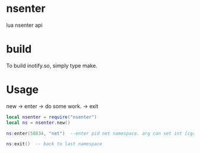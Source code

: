 # nsenter
lua nsenter api

# build

To build inotify.so, simply type make.

# Usage

new -> enter -> do some work. -> exit
```lua
local nsenter = require("nsenter")
local ns = nsenter.new()

ns:enter(58834, "net")  --enter pid net namespace. arg can set int [cgroup mnt pid user ipc net uts]

ns:exit()  -- back to last namespace
```
